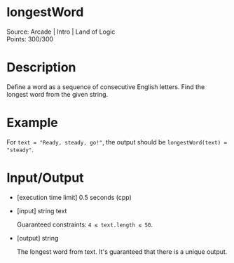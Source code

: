 # longestWord
Source: Arcade | Intro | Land of Logic <br>
Points: 300/300

# Description

Define a word as a sequence of consecutive English letters. Find the longest word from the given string.

# Example

For `text = "Ready, steady, go!"`, the output should be
`longestWord(text) = "steady"`.

# Input/Output

* [execution time limit] 0.5 seconds (cpp)

* [input] string text

  Guaranteed constraints:
  `4 ≤ text.length ≤ 50`.

* [output] string

  The longest word from text. It's guaranteed that there is a unique output.
